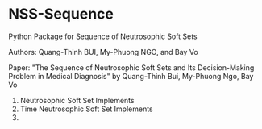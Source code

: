 # NSS-Sequence
Python Package for Sequence of Neutrosophic Soft Sets

Authors: Quang-Thinh BUI, My-Phuong NGO, and Bay Vo

Paper: "The Sequence of Neutrosophic Soft Sets and Its Decision-Making Problem in Medical Diagnosis" by Quang-Thinh Bui, My-Phuong Ngo, Bay Vo

1. Neutrosophic Soft Set Implements
2. Time Neutrosophic Soft Set Implements
3. 
